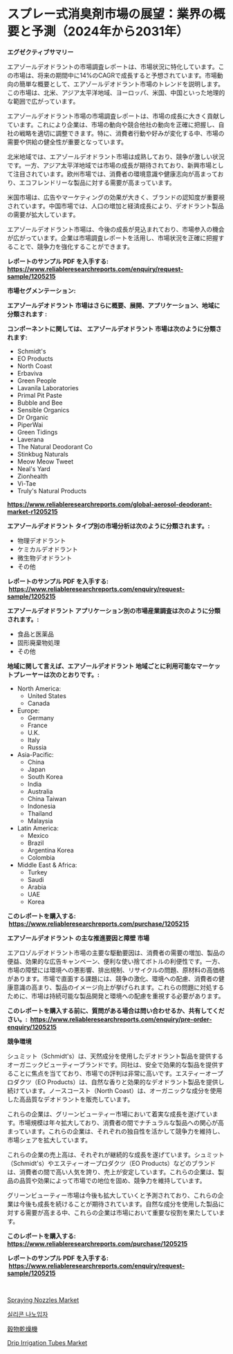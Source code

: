 <p><h1>スプレー式消臭剤市場の展望：業界の概要と予測（2024年から2031年）</h1></p><p><strong>エグゼクティブサマリー</strong></p>
<p><p>エアゾールデオドラントの市場調査レポートは、市場状況に特化しています。この市場は、将来の期間中に14%のCAGRで成長すると予想されています。市場動向の簡単な概要として、エアゾールデオドラント市場のトレンドを説明します。この市場は、北米、アジア太平洋地域、ヨーロッパ、米国、中国といった地理的な範囲で広がっています。</p><p>エアゾールデオドラント市場の市場調査レポートは、市場の成長に大きく貢献しています。これにより企業は、市場の動向や競合他社の動向を正確に把握し、自社の戦略を適切に調整できます。特に、消費者行動や好みが変化する中、市場の需要や供給の健全性が重要となっています。</p><p>北米地域では、エアゾールデオドラント市場は成熟しており、競争が激しい状況です。一方、アジア太平洋地域では市場の成長が期待されており、新興市場として注目されています。欧州市場では、消費者の環境意識や健康志向が高まっており、エコフレンドリーな製品に対する需要が高まっています。</p><p>米国市場は、広告やマーケティングの効果が大きく、ブランドの認知度が重要視されています。中国市場では、人口の増加と経済成長により、デオドラント製品の需要が拡大しています。</p><p>エアゾールデオドラント市場は、今後の成長が見込まれており、市場参入の機会が広がっています。企業は市場調査レポートを活用し、市場状況を正確に把握することで、競争力を強化することができます。</p></p>
<p><strong>レポートのサンプル PDF を入手する: <a href="https://www.reliableresearchreports.com/enquiry/request-sample/1205215">https://www.reliableresearchreports.com/enquiry/request-sample/1205215</a></strong></p>
<p><strong>市場セグメンテーション:</strong></p>
<p><strong> エアゾールデオドラント 市場はさらに概要、展開、アプリケーション、地域に分類されます :</strong></p>
<p><strong>コンポーネントに関しては、 エアゾールデオドラント 市場は次のように分類されます: &nbsp;</strong></p>
<p><ul><li>Schmidt's</li><li>EO Products</li><li>North Coast</li><li>Erbaviva</li><li>Green People</li><li>Lavanila Laboratories</li><li>Primal Pit Paste</li><li>Bubble and Bee</li><li>Sensible Organics</li><li>Dr Organic</li><li>PiperWai</li><li>Green Tidings</li><li>Laverana</li><li>The Natural Deodorant Co</li><li>Stinkbug Naturals</li><li>Meow Meow Tweet</li><li>Neal's Yard</li><li>Zionhealth</li><li>Vi-Tae</li><li>Truly's Natural Products</li></ul></p>
<p><strong><a href="https://www.reliableresearchreports.com/global-aerosol-deodorant-market-r1205215">https://www.reliableresearchreports.com/global-aerosol-deodorant-market-r1205215</a></strong></p>
<p><strong> エアゾールデオドラント タイプ別の市場分析は次のように分類されます。:</strong></p>
<p><ul><li>物理デオドラント</li><li>ケミカルデオドラント</li><li>微生物デオドラント</li><li>その他</li></ul></p>
<p><strong>レポートのサンプル PDF を入手する: &nbsp;<a href="https://www.reliableresearchreports.com/enquiry/request-sample/1205215">https://www.reliableresearchreports.com/enquiry/request-sample/1205215</a></strong></p>
<p><strong> エアゾールデオドラント アプリケーション別の市場産業調査は次のように分類されます。:</strong></p>
<p><ul><li>食品と医薬品</li><li>固形廃棄物処理</li><li>その他</li></ul></p>
<p><strong>地域に関して言えば、エアゾールデオドラント 地域ごとに利用可能なマーケットプレーヤーは次のとおりです。:</strong></p>
<p><ul>
    <li>
        North America:
        <ul>
            <li>United States</li>
            <li>Canada</li>
        </ul>
    </li>
    <li>
        Europe:
        <ul>
            <li>Germany</li>
            <li>France</li>
            <li>U.K.</li>
            <li>Italy</li>
            <li>Russia</li>
        </ul>
    </li>
    <li>
        Asia-Pacific:
        <ul>
            <li>China</li>
            <li>Japan</li>
            <li>South Korea</li>
            <li>India</li>
            <li>Australia</li>
            <li>China Taiwan</li>
            <li>Indonesia</li>
            <li>Thailand</li>
            <li>Malaysia</li>
        </ul>
    </li>
    <li>
        Latin America:
        <ul>
            <li>Mexico</li>
            <li>Brazil</li>
            <li>Argentina Korea</li>
            <li>Colombia</li>
        </ul>
    </li>
    <li>
        Middle East & Africa:
        <ul>
            <li>Turkey</li>
            <li>Saudi</li>
            <li>Arabia</li>
            <li>UAE</li>
            <li>Korea</li>
        </ul>
    </li>
    </ul></p>
<p><strong>このレポートを購入する: &nbsp;<a href="https://www.reliableresearchreports.com/purchase/1205215">https://www.reliableresearchreports.com/purchase/1205215</a></strong></p>
<p><strong>エアゾールデオドラント の主な推進要因と障壁 市場</strong></p>
<p><p>エアロゾルデオドラント市場の主要な駆動要因は、消費者の需要の増加、製品の便益、効果的な広告キャンペーン、便利な使い捨てボトルの利便性です。一方、市場の障壁には環境への悪影響、排出規制、リサイクルの問題、原材料の高価格があります。市場で直面する課題には、競争の激化、環境への配慮、消費者の健康意識の高まり、製品のイメージ向上が挙げられます。これらの問題に対処するために、市場は持続可能な製品開発と環境への配慮を重視する必要があります。</p></p>
<p><strong>このレポートを購入する前に、質問がある場合は問い合わせるか、共有してください。:&nbsp; <a href="https://www.reliableresearchreports.com/enquiry/pre-order-enquiry/1205215">https://www.reliableresearchreports.com/enquiry/pre-order-enquiry/1205215</a></strong></p>
<p><strong>競争環境</strong></p>
<p><p>シュミット（Schmidt's）は、天然成分を使用したデオドラント製品を提供するオーガニックビューティーブランドです。同社は、安全で効果的な製品を提供することに焦点を当てており、市場での評判は非常に高いです。エスティーオープロダクツ（EO Products）は、自然な香りと効果的なデオドラント製品を提供し続けています。ノースコースト（North Coast）は、オーガニックな成分を使用した高品質なデオドラントを販売しています。</p><p>これらの企業は、グリーンビューティー市場において着実な成長を遂げています。市場規模は年々拡大しており、消費者の間でナチュラルな製品への関心が高まっています。これらの企業は、それぞれの独自性を活かして競争力を維持し、市場シェアを拡大しています。</p><p>これらの企業の売上高は、それぞれが継続的な成長を遂げています。シュミット（Schmidt's）やエスティーオープロダクツ（EO Products）などのブランドは、消費者の間で高い人気を誇り、売上が安定しています。これらの企業は、製品の品質や効果によって市場での地位を固め、競争力を維持しています。</p><p>グリーンビューティー市場は今後も拡大していくと予測されており、これらの企業は今後も成長を続けることが期待されています。自然な成分を使用した製品に対する需要が高まる中、これらの企業は市場において重要な役割を果たしています。</p></p>
<p><strong>このレポートを購入する: &nbsp; <a href="https://www.reliableresearchreports.com/purchase/1205215">https://www.reliableresearchreports.com/purchase/1205215</a></strong></p>
<p><strong>レポートのサンプル PDF を入手する: &nbsp;<a href="https://www.reliableresearchreports.com/enquiry/request-sample/1205215">https://www.reliableresearchreports.com/enquiry/request-sample/1205215</a></strong><strong></strong></p>
<p>&nbsp;</p>
<p><p><a href="https://github.com/jj19131/Market-Research-Report-List-2/blob/main/spraying-nozzles-market.md">Spraying Nozzles Market</a></p><p><a href="https://github.com/RichardLueilwitz787/Market-Research-Report-List-1/blob/main/873751931006.md">실리콘 나노입자</a></p><p><a href="https://github.com/JacksonWiza1924/Market-Research-Report-List-1/blob/main/499714333597.md">穀物乾燥機</a></p><p><a href="https://github.com/jodemen/Market-Research-Report-List-2/blob/main/drip-irrigation-tubes-market.md">Drip Irrigation Tubes Market</a></p></p>